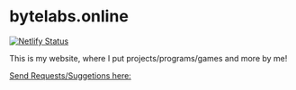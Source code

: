 # bytelabs.online

[![Netlify Status](https://api.netlify.com/api/v1/badges/8be53e07-a2bc-4eed-a4e1-cc59d48a17c2/deploy-status)](https://app.netlify.com/projects/bytelabsonline/deploys)

This is my website, where I put projects/programs/games and more by me!

[Send Requests/Suggetions here:](https://forms.gle/LAgGJ36C3mTxAyMK8)
